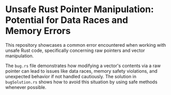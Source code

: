 # Unsafe Rust Pointer Manipulation: Potential for Data Races and Memory Errors

This repository showcases a common error encountered when working with unsafe Rust code, specifically concerning raw pointers and vector manipulation.

The `bug.rs` file demonstrates how modifying a vector's contents via a raw pointer can lead to issues like data races, memory safety violations, and unexpected behavior if not handled cautiously.  The solution in `bugSolution.rs` shows how to avoid this situation by using safe methods whenever possible.